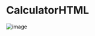 # CalculatorHTML
![image](https://user-images.githubusercontent.com/35417717/144792099-99e7b195-6ecd-4711-99f5-e2b01ba8605c.png)

